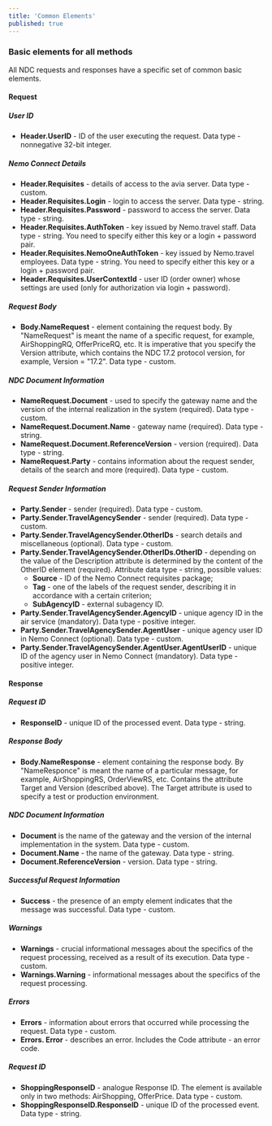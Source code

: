 ```yaml
---
title: 'Common Elements'
published: true
---
```


### Basic elements for all methods
All NDC requests and responses have a specific set of common basic elements.

#### Request

##### User ID
-  **Header.UserID** - ID of the user executing the request. Data type - nonnegative 32-bit integer.

##### Nemo Connect Details
-  **Header.Requisites** - details of access to the avia server. Data type - custom.
-  **Header.Requisites.Login** - login to access the server. Data type - string.
-  **Header.Requisites.Password** - password to access the server. Data type - string.
-  **Header.Requisites.AuthToken** - key issued by Nemo.travel staff. Data type - string. You need to specify either this key or a login + password pair.
-  **Header.Requisites.NemoOneAuthToken** - key issued by Nemo.travel employees. Data type - string. You need to specify either this key or a login + password pair.
-  **Header.Requisites.UserContextId** - user ID (order owner) whose settings are used (only for authorization via login + password).

##### Request Body
-  **Body.NameRequest** - element containing the request body. By "NameRequest" is meant the name of a specific request, for example, AirShoppingRQ, OfferPriceRQ, etc. It is imperative that you specify the Version attribute, which contains the NDC 17.2 protocol version, for example, Version = "17.2". Data type - custom.

##### NDC Document Information
- **NameRequest.Document** - used to specify the gateway name and the version of the internal realization in the system (required). Data type - custom.
- **NameRequest.Document.Name** - gateway name (required). Data type - string.
- **NameRequest.Document.ReferenceVersion** - version (required). Data type - string.
- **NameRequest.Party** - contains information about the request sender, details of the search and more (required). Data type - custom.

##### Request Sender Information
-  **Party.Sender** - sender (required). Data type - custom.
-  **Party.Sender.TravelAgencySender** - sender (required). Data type - custom.
-  **Party.Sender.TravelAgencySender.OtherIDs** - search details and miscellaneous (optional). Data type - custom.
-  **Party.Sender.TravelAgencySender.OtherIDs.OtherID** - depending on the value of the Description attribute is determined by the content of the OtherID element (required). Attribute data type - string, possible values:
    - **Source** - ID of the Nemo Connect requisites package;
    - **Tag** - one of the labels of the request sender, describing it in accordance with a certain criterion;
    - **SubAgencyID** - external subagency ID.
-  **Party.Sender.TravelAgencySender.AgencyID** - unique agency ID in the air service (mandatory). Data type - positive integer.
-  **Party.Sender.TravelAgencySender.AgentUser** - unique agency user ID in Nemo Connect (optional). Data type - custom.
-  **Party.Sender.TravelAgencySender.AgentUser.AgentUserID** - unique ID of the agency user in Nemo Connect (mandatory). Data type - positive integer.

#### Response

##### Request ID
-  **ResponseID** - unique ID of the processed event. Data type - string.

##### Response Body
-  **Body.NameResponse** - element containing the response body. By "NameResponce" is meant the name of a particular message, for example, AirShoppingRS, OrderViewRS, etc. Contains the attribute Target and Version (described above). The Target attribute is used to specify a test or production environment.

##### NDC Document Information
-  **Document** is the name of the gateway and the version of the internal implementation in the system. Data type - custom.
-  **Document.Name** - the name of the gateway. Data type - string.
-  **Document.ReferenceVersion** - version. Data type - string.

##### Successful Request Information
-  **Success** - the presence of an empty element indicates that the message was successful. Data type - custom.

##### Warnings
-  **Warnings** - crucial informational messages about the specifics of the request processing, received as a result of its execution. Data type - custom.
-  **Warnings.Warning** - informational messages about the specifics of the request processing.

##### Errors
-  **Errors** - information about errors that occurred while processing the request. Data type - custom.
-  **Errors. Error** - describes an error. Includes the Code attribute - an error code.

##### Request ID
-  **ShoppingResponseID** - analogue Response ID. The element is available only in two methods: AirShopping, OfferPrice. Data type - custom.
-  **ShoppingResponseID.ResponseID** - unique ID of the processed event. Data type - string.
